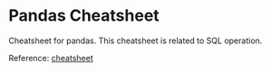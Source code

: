 # Pandas Cheatsheet

Cheatsheet for pandas. This cheatsheet is related to SQL operation. 

Reference: [cheatsheet](https://pandas.pydata.org/docs/getting_started/comparison/comparison_with_sql.html)